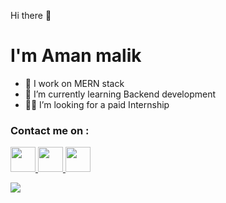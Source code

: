Hi there 👋

 <h1> I'm Aman malik </h1>

- 🔭 I work on MERN stack
- 🌱 I’m currently learning Backend development
- 👨‍💻 I’m looking for a paid Internship


<h3>Contact me on : </h3> 
<p>
<a href="https://twitter.com/Amanmalik77"> <img height="40" src="https://camo.githubusercontent.com/e1c2fd3bcd4ed13889ed78d1e814261a7cfbc79ae826198b7813850b15a8d956/68747470733a2f2f696d672e736869656c64732e696f2f62616467652f747769747465722d2532333144413146322e7376673f267374796c653d666f722d7468652d6261646765266c6f676f3d74776974746572266c6f676f436f6c6f723d7768697465"> </a><a href="https://www.linkedin.com/in/amanmalik444/"> <img height="40" src="https://camo.githubusercontent.com/a493f6833f99fb3c85788d6d9305e6b7a42b838e5ee5d138fd9a8214a7e77472/68747470733a2f2f696d672e736869656c64732e696f2f62616467652f6c696e6b6564696e2d2532333030373742352e7376673f267374796c653d666f722d7468652d6261646765266c6f676f3d6c696e6b6564696e266c6f676f436f6c6f723d7768697465"> </a><a href="https://www.instagram.com/amanmalik77_/"> <img height="40"
src="https://camo.githubusercontent.com/5c3f3164b340475c38f1ec3d8c6d0c6e8656fbccac25d06cfb86477079b88638/68747470733a2f2f696d672e736869656c64732e696f2f62616467652f696e7374616772616d2d2532334534343035462e7376673f267374796c653d666f722d7468652d6261646765266c6f676f3d696e7374616772616d266c6f676f436f6c6f723d7768697465"> </a>
</p>

<a href="https://github.com/Amanmalik444/">
 <img src="https://github-readme-stats.vercel.app/api?username=Amanmalik444&&count_private=false">
</a>
